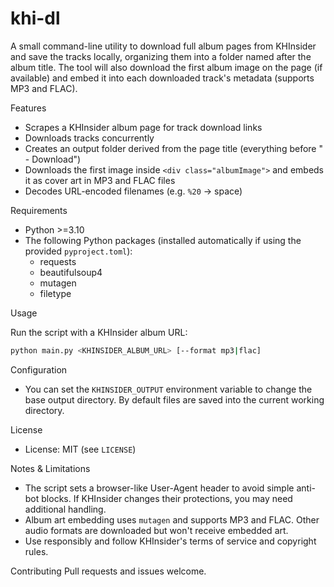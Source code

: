 # khi-dl

A small command-line utility to download full album pages from KHInsider and save the tracks locally, organizing them into a folder named after the album title. The tool will also download the first album image on the page (if available) and embed it into each downloaded track's metadata (supports MP3 and FLAC).

Features
- Scrapes a KHInsider album page for track download links
- Downloads tracks concurrently
- Creates an output folder derived from the page title (everything before " - Download")
- Downloads the first image inside `<div class="albumImage">` and embeds it as cover art in MP3 and FLAC files
- Decodes URL-encoded filenames (e.g. `%20` -> space)

Requirements
- Python >=3.10
- The following Python packages (installed automatically if using the provided `pyproject.toml`):
  - requests
  - beautifulsoup4
  - mutagen
  - filetype

Usage

Run the script with a KHInsider album URL:

```bash
python main.py <KHINSIDER_ALBUM_URL> [--format mp3|flac]
```

Configuration
- You can set the `KHINSIDER_OUTPUT` environment variable to change the base output directory. By default files are saved into the current working directory.

License
- License: MIT (see `LICENSE`)

Notes & Limitations
- The script sets a browser-like User-Agent header to avoid simple anti-bot blocks. If KHInsider changes their protections, you may need additional handling.
- Album art embedding uses `mutagen` and supports MP3 and FLAC. Other audio formats are downloaded but won't receive embedded art.
- Use responsibly and follow KHInsider's terms of service and copyright rules.

Contributing
Pull requests and issues welcome.
